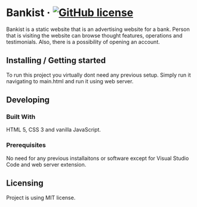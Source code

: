 
# Bankist &middot; [![GitHub license](https://img.shields.io/badge/license-MIT-blue.svg?style=flat-square)](https://github.com/your/your-project/blob/master/LICENSE)


Bankist is a static website that is an advertising website for a bank. Person that is visiting the website can browse thought features, operations and testimonials. Also, there is a possibility of opening an account.

## Installing / Getting started

To run this project you virtually dont need any previous setup. Simply run it navigating to main.html and run it using web server.


## Developing

### Built With
HTML 5, CSS 3 and vanilla JavaScript.

### Prerequisites
No need for any previous installaitons or software except for Visual Studio Code and web server extension.


## Licensing

Project is using MIT license.
